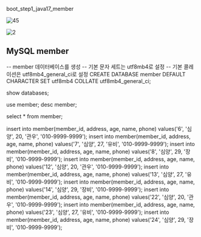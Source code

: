 boot_step1_java17_member

![45](https://github.com/user-attachments/assets/ff9662c3-3719-48e7-967c-2b6a130dd0cc)



![2](https://github.com/user-attachments/assets/07c82059-3fc9-47f8-a493-4c3a8106ad07)




## MySQL member 
-- member 데이터베이스를 생성
-- 기본 문자 세트는 utf8mb4로 설정
-- 기본 콜레이션은 utf8mb4_general_ci로 설정
CREATE DATABASE member DEFAULT CHARACTER SET utf8mb4 COLLATE utf8mb4_general_ci;

show databases;

use member;
desc member;

select * from member;

insert into member(member_id, address, age, name, phone) values('6', '심양', 20, '관우', '010-9999-9999');
insert into member(member_id, address, age, name, phone) values('7', '심양', 27, '유비', '010-9999-9999');
insert into member(member_id, address, age, name, phone) values('8', '심양', 29, '장비', '010-9999-9999');
insert into member(member_id, address, age, name, phone) values('12', '심양', 20, '관우', '010-9999-9999');
insert into member(member_id, address, age, name, phone) values('13', '심양', 27, '유비', '010-9999-9999');
insert into member(member_id, address, age, name, phone) values('14', '심양', 29, '장비', '010-9999-9999');
insert into member(member_id, address, age, name, phone) values('22', '심양', 20, '관우', '010-9999-9999');
insert into member(member_id, address, age, name, phone) values('23', '심양', 27, '유비', '010-9999-9999');
insert into member(member_id, address, age, name, phone) values('24', '심양', 29, '장비', '010-9999-9999');


##
